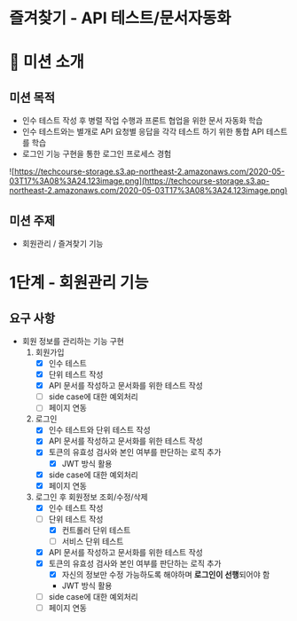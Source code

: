 # 즐겨찾기 - API 테스트/문서자동화

# 🤔 미션 소개

## 미션 목적

- 인수 테스트 작성 후 병렬 작업 수행과 프론트 협업을 위한 문서 자동화 학습
- 인수 테스트와는 별개로 API 요청별 응답을 각각 테스트 하기 위한 통합 API 테스트를 학습
- 로그인 기능 구현을 통한 로그인 프로세스 경험

![https://techcourse-storage.s3.ap-northeast-2.amazonaws.com/2020-05-03T17%3A08%3A24.123image.png](https://techcourse-storage.s3.ap-northeast-2.amazonaws.com/2020-05-03T17%3A08%3A24.123image.png)

## 미션 주제

- 회원관리 / 즐겨찾기 기능

# 1단계 - 회원관리 기능

## 요구 사항

- 회원 정보를 관리하는 기능 구현
    1. 회원가입
        - [x] 인수 테스트
        - [x] 단위 테스트 작성
        - [x] API 문서를 작성하고 문서화를 위한 테스트 작성
        - [ ] side case에 대한 예외처리
        - [ ] 페이지 연동
    2. 로그인
        - [x] 인수 테스트와 단위 테스트 작성
        - [x] API 문서를 작성하고 문서화를 위한 테스트 작성
        - [x] 토큰의 유효성 검사와 본인 여부를 판단하는 로직 추가
            - [x] JWT 방식 활용
        - [x] side case에 대한 예외처리
        - [x] 페이지 연동
    3. 로그인 후 회원정보 조회/수정/삭제
        - [x] 인수 테스트 작성
        - [ ] 단위 테스트 작성
            - [x] 컨트롤러 단위 테스트
            - [ ] 서비스 단위 테스트
        - [x] API 문서를 작성하고 문서화를 위한 테스트 작성
        - [x] 토큰의 유효성 검사와 본인 여부를 판단하는 로직 추가
            - [x] 자신의 정보만 수정 가능하도록 해야하며 **로그인이 선행**되어야 함
            - JWT 방식 활용
        - [ ] side case에 대한 예외처리
        - [ ] 페이지 연동